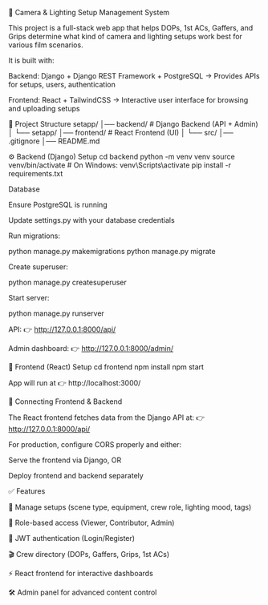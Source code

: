 🎥 Camera & Lighting Setup Management System

This project is a full-stack web app that helps DOPs, 1st ACs, Gaffers, and Grips determine what kind of camera and lighting setups work best for various film scenarios.

It is built with:

Backend: Django + Django REST Framework + PostgreSQL → Provides APIs for setups, users, authentication

Frontend: React + TailwindCSS → Interactive user interface for browsing and uploading setups

📂 Project Structure
setapp/
│── backend/          # Django Backend (API + Admin)
│   └── setapp/
│── frontend/         # React Frontend (UI)
│   └── src/
│── .gitignore
│── README.md

⚙️ Backend (Django) Setup
cd backend
python -m venv venv
source venv/bin/activate   # On Windows: venv\Scripts\activate
pip install -r requirements.txt

Database

Ensure PostgreSQL is running

Update settings.py with your database credentials

Run migrations:

python manage.py makemigrations
python manage.py migrate


Create superuser:

python manage.py createsuperuser


Start server:

python manage.py runserver


API: 👉 http://127.0.0.1:8000/api/

Admin dashboard: 👉 http://127.0.0.1:8000/admin/

🎨 Frontend (React) Setup
cd frontend
npm install
npm start


App will run at 👉 http://localhost:3000/

🔗 Connecting Frontend & Backend

The React frontend fetches data from the Django API at:
👉 http://127.0.0.1:8000/api/

For production, configure CORS properly and either:

Serve the frontend via Django, OR

Deploy frontend and backend separately

✅ Features

📸 Manage setups (scene type, equipment, crew role, lighting mood, tags)

👥 Role-based access (Viewer, Contributor, Admin)

🔐 JWT authentication (Login/Register)

🎬 Crew directory (DOPs, Gaffers, Grips, 1st ACs)

⚡ React frontend for interactive dashboards

🛠️ Admin panel for advanced content control
